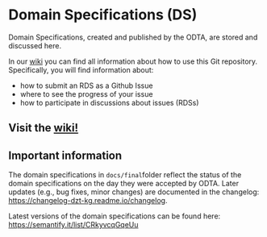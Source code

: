 # Domain Specifications (DS)

Domain Specifications, created and published by the ODTA, are stored and discussed here.

In our [wiki](https://github.com/ODTA/ds/wiki) you can find all information about how to use this Git repository. Specifically, you will find information about:
* how to submit an RDS as a Github Issue
* where to see the progress of your issue
* how to participate in discussions about issues (RDSs)

## Visit the [wiki!](https://github.com/ODTA/ds/wiki)

## Important information

The domain specifications in `docs/final`folder reflect the status of the domain specifications on the day they were accepted by ODTA. Later updates (e.g., bug fixes, minor changes) are documented in the changelog: https://changelog-dzt-kg.readme.io/changelog.

Latest versions of the domain specifications can be found here: https://semantify.it/list/CRkyvcqGqeUu

